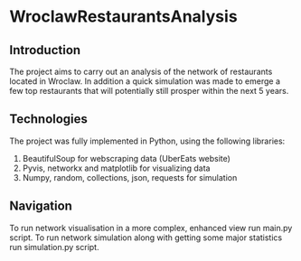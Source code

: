 # WroclawRestaurantsAnalysis
## Introduction
The project aims to carry out an analysis of the network of restaurants located in Wroclaw. In addition a quick simulation was made
to emerge a few top restaurants that will potentially still prosper within the next 5 years.
## Technologies
The project was fully implemented in Python, using the following libraries:

1. BeautifulSoup for webscraping data (UberEats website)
2. Pyvis, networkx and matplotlib for visualizing data
3. Numpy, random, collections, json, requests for simulation

## Navigation
To run network visualisation in a more complex, enhanced view run main.py script.
To run network simulation along with getting some major statistics run simulation.py script.